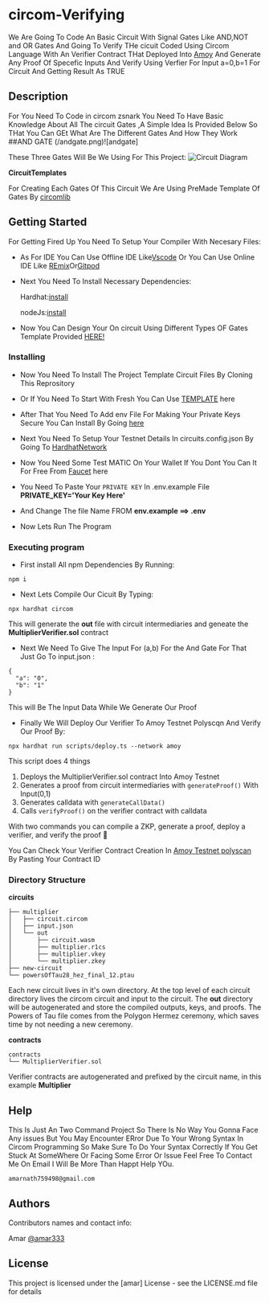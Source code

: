 # circom-Verifying
We Are Going To Code An Basic Circuit With Signal Gates Like AND,NOT and OR Gates And Going To Verify THe cicuit Coded Using Circom Language With An Verifier Contract THat Deployed Into [Amoy](https://amoy.polygonscan.com/) And Generate Any Proof Of Specefic Inputs And Verify Using Verfier For Input a=0,b=1 For  Circuit And Getting Result As TRUE                                                                     

## Description
For You Need To Code in circom zsnark You Need To Have Basic Knowledge About All The circuit Gates ,A Simple Idea Is Provided Below So THat You Can GEt What Are The Different Gates And How They Work
##AND GATE
(/andgate.png)![andgate]
               
                                                                                                                                                                     
These Three Gates Will Be We Using For This Project:                                                                                                                       ![Circuit Diagram](https://authoring.metacrafters.io/assets/cms/Assessment_b05f6ed658.png?updated_at=2023-02-24T00:00:37.278Z) 

**CircuitTemplates**

For Creating Each Gates Of This Circuit We Are Using PreMade Template Of Gates By [circomlib](https://github.com/iden3/circomlib)


## Getting Started
For Getting Fired Up You Need To Setup Your Compiler With Necesary Files:                                                                                                 


* As For IDE You Can Use Offline IDE Like[Vscode](https://code.visualstudio.com/download) Or You Can Use Online IDE Like [REmix](https://remix.ethereum.org/)Or[Gitpod](https://gitpod.io/)

            
* Next You Need To Install Necessary Dependencies:

        
   Hardhat:[install](https://hardhat.org/)
 
   nodeJs:[install](https://nodejs.org/en/download/current)                                                                                                                 

 
* Now You Can Design Your On circuit Using Different Types OF Gates Template Provided [HERE!](https://github.com/iden3/circomlib)
                                                                                                                                              
### Installing

* Now You Need To Install The Project Template Circuit Files By Cloning This Reprository
  
* Or If You Need To Start With Fresh You Can Use [TEMPLATE](https://github.com/gmchad/zardkat) here

* After That You Need To Add env File For Making Your Private Keys Secure You Can Install By Going  [here](https://www.npmjs.com/package/dotenv)
  
* Next You Need To Setup Your Testnet Details In circuits.config.json By Going To [HardhatNetwork](https://hardhat.org/tutorial/deploying-to-a-live-network)

* Now You Need Some Test MATIC On Your Wallet If You Dont You Can It For Free From [Faucet](https://faucet.polygon.technology/) here

* You Need To Paste Your `PRIVATE KEY` In .env.example File **PRIVATE_KEY='Your Key Here'**
  
* And Change The file Name FROM **env.example ==> .env**

* Now Lets Run The Program 
### Executing program

* First install All npm Dependencies By Running:
  
```
npm i
```
* Next Lets Compile Our Cicuit By Typing:
  
```
npx hardhat circom
```
This will generate the **out** file with circuit intermediaries and geneate the **MultiplierVerifier.sol** contract

* Next We Need To Give The Input For (a,b) For the And Gate For That Just Go To input.json :

```
{
  "a": "0",
  "b": "1"
}
```
This will Be The Input Data While We Generate Our Proof

* Finally We Will Deploy Our Verifier To Amoy Testnet Polyscqn And Verify Our Proof By:

```
npx hardhat run scripts/deploy.ts --network amoy
```
This script does 4 things  
1. Deploys the MultiplierVerifier.sol contract Into Amoy Testnet
2. Generates a proof from circuit intermediaries with `generateProof()` With Input(0,1)
3. Generates calldata with `generateCallData()`
4. Calls `verifyProof()` on the verifier contract with calldata

With two commands you can compile a ZKP, generate a proof, deploy a verifier, and verify the proof 🎉

You Can Check Your Verifier Contract Creation In [Amoy Testnet polyscan](https://amoy.polygonscan.com/) By Pasting Your Contract ID

### Directory Structure
**circuits**
```
├── multiplier
│   ├── circuit.circom
│   ├── input.json
│   └── out
│       ├── circuit.wasm
│       ├── multiplier.r1cs
│       ├── multiplier.vkey
│       └── multiplier.zkey
├── new-circuit
└── powersOfTau28_hez_final_12.ptau
```
Each new circuit lives in it's own directory. At the top level of each circuit directory lives the circom circuit and input to the circuit.
The **out** directory will be autogenerated and store the compiled outputs, keys, and proofs. The Powers of Tau file comes from the Polygon Hermez ceremony, which saves time by not needing a new ceremony. 


**contracts**
```
contracts
└── MultiplierVerifier.sol
```
Verifier contracts are autogenerated and prefixed by the circuit name, in this example **Multiplier**
## Help
This Is Just An Two Command Project So There Is No Way You Gonna Face Any issues
But You May Encounter ERror Due To Your Wrong Syntax In Circom Programming So Make Sure To Do Your Syntax Correctly
If You Get Stuck At SomeWhere Or Facing Some Error Or Issue Feel Free To Contact Me On Email I Will Be More Than Happt Help YOu.
```
amarnath759498@gmail.com
```

## Authors

Contributors names and contact info:

Amar
[@amar333](amarnath759498@gmail.com)


## License

This project is licensed under the [amar] License - see the LICENSE.md file for details
